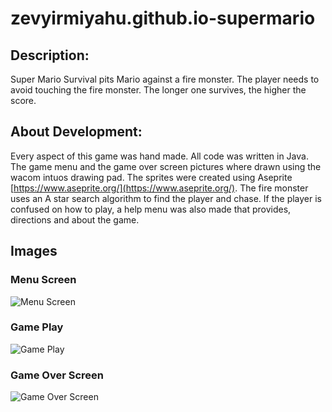 # zevyirmiyahu.github.io-supermario


## Description: 
Super Mario Survival pits Mario against a fire monster. The player needs to avoid touching the fire monster. The longer one survives, the higher the score.

## About Development:
Every aspect of this game was hand made. All code was written in Java. The game menu and the game over screen pictures where drawn using the wacom intuos drawing pad. The sprites were created using Aseprite [https://www.aseprite.org/](https://www.aseprite.org/). The fire monster uses an A star search algorithm to find the player and chase. If the player is confused on how to play, a help menu was also made that provides, directions and about the game.

## Images

### Menu Screen
![Menu Screen](https://zevyirmiyahu.github.io/images/Mario_Images/marioScreen1.png)

### Game Play
![Game Play](https://zevyirmiyahu.github.io/images/Mario_Images/marioScreen2.png)

### Game Over Screen
![Game Over Screen](https://zevyirmiyahu.github.io/images/Mario_Images/marioScreen3.png)

